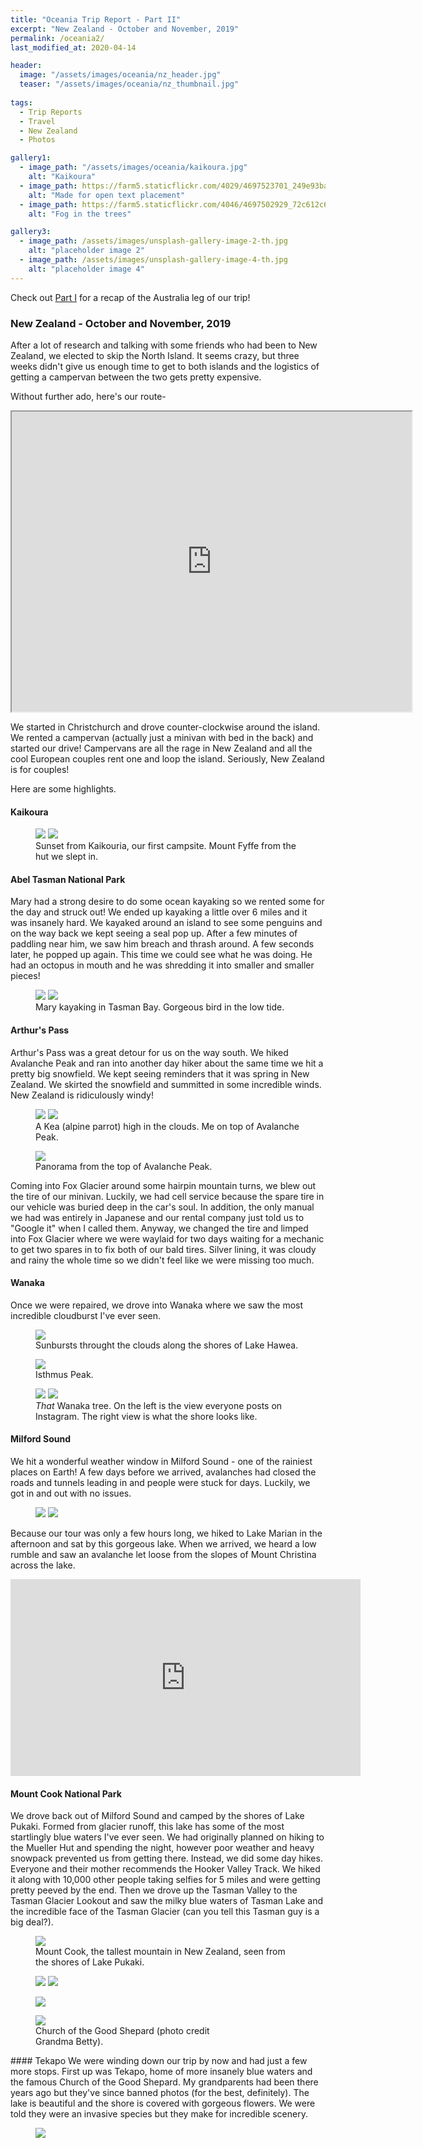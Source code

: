```yaml
---
title: "Oceania Trip Report - Part II"
excerpt: "New Zealand - October and November, 2019"
permalink: /oceania2/
last_modified_at: 2020-04-14

header:
  image: "/assets/images/oceania/nz_header.jpg"
  teaser: "/assets/images/oceania/nz_thumbnail.jpg"
  
tags:
  - Trip Reports
  - Travel
  - New Zealand
  - Photos

gallery1:
  - image_path: "/assets/images/oceania/kaikoura.jpg"
    alt: "Kaikoura"
  - image_path: https://farm5.staticflickr.com/4029/4697523701_249e93ba23_q.jpg
    alt: "Made for open text placement"
  - image_path: https://farm5.staticflickr.com/4046/4697502929_72c612c636_q.jpg
    alt: "Fog in the trees"

gallery3:
  - image_path: /assets/images/unsplash-gallery-image-2-th.jpg
    alt: "placeholder image 2"
  - image_path: /assets/images/unsplash-gallery-image-4-th.jpg
    alt: "placeholder image 4"
---
```

Check out <a href="/oceania/" target="_blank">Part I</a> for a recap of the Australia leg of our trip!

### New Zealand - October and November, 2019
After a lot of research and talking with some friends who had been to New Zealand, we elected to skip the North Island. It seems crazy, but three weeks didn't give us enough time to get to both islands and the logistics of getting a campervan between the two gets pretty expensive.

Without further ado, here's our route-
<iframe src="https://www.google.com/maps/d/u/0/embed?mid=1_h6GBzq-IBLZ42wB4Y_leH3FdOVl--Uf" width="640" height="480" class = "align-center"></iframe>

We started in Christchurch and drove counter-clockwise around the island. We rented a campervan (actually just a minivan with bed in the back) and started our drive! Campervans are all the rage in New Zealand and all the cool European couples rent one and loop the island. Seriously, New Zealand is for couples! 

Here are some highlights.
#### Kaikoura
<figure class = "half">
    <a href="/assets/images/oceania/kaikoura.jpg"><img src="/assets/images/oceania/kaikoura.jpg"></a>
    <a href="/assets/images/oceania/fyffe.jpg"><img src="/assets/images/oceania/fyffe.jpg"></a>
    <figcaption>Sunset from Kaikouria, our first campsite. Mount Fyffe from the hut we slept in.</figcaption>
</figure>

#### Abel Tasman National Park 
Mary had a strong desire to do some ocean kayaking so we rented some for the day and struck out! We ended up kayaking a little over 6 miles and it was insanely hard. We kayaked around an island to see some penguins and on the way back we kept seeing a seal pop up. After a few minutes of paddling near him, we saw him breach and thrash around. A few seconds later, he popped up again. This time we could see what he was doing. He had an octopus in mouth and he was shredding it into smaller and smaller pieces! 
<figure class = "half">
    <a href="/assets/images/oceania/kayak.jpg"><img src="/assets/images/oceania/kayak.jpg"></a>
    <a href="/assets/images/oceania/bird.jpg"><img src="/assets/images/oceania/bird.jpg"></a>
    <figcaption>Mary kayaking in Tasman Bay. Gorgeous bird in the low tide.</figcaption>
</figure>

#### Arthur's Pass
Arthur's Pass was a great detour for us on the way south. We hiked Avalanche Peak and ran into another day hiker about the same time we hit a pretty big snowfield. We kept seeing reminders that it was spring in New Zealand. We skirted the snowfield and summitted in some incredible winds. New Zealand is ridiculously windy!
<figure class = "half">
    <a href="/assets/images/oceania/kea.jpg"><img src="/assets/images/oceania/kea.jpg"></a>
    <a href="/assets/images/oceania/arthurs_pass.jpg"><img src="/assets/images/oceania/arthurs_pass.jpg"></a>
    <figcaption>A Kea (alpine parrot) high in the clouds. Me on top of Avalanche Peak.</figcaption>
</figure>

<figure>
    <a href="/assets/images/oceania/avalanche.jpg"><img src="/assets/images/oceania/avalanche.jpg"></a>
    <figcaption>Panorama from the top of Avalanche Peak.</figcaption>
</figure>

Coming into Fox Glacier around some hairpin mountain turns, we blew out the tire of our minivan. Luckily, we had cell service because the spare tire in our vehicle was buried deep in the car's soul. In addition, the only manual we had was entirely in Japanese and our rental company just told us to "Google it" when I called them. Anyway, we changed the tire and limped into Fox Glacier where we were waylaid for two days waiting for a mechanic to get two spares in to fix both of our bald tires. Silver lining, it was cloudy and rainy the whole time so we didn't feel like we were missing too much.

#### Wanaka
Once we were repaired, we drove into Wanaka where we saw the most incredible cloudburst I've ever seen.
<figure>
    <a href="/assets/images/oceania/hawea.jpg"><img src="/assets/images/oceania/hawea.jpg"></a>
    <figcaption>Sunbursts throught the clouds along the shores of Lake Hawea.</figcaption>
</figure>

<figure>
    <a href="/assets/images/oceania/isthmus_peak.jpg"><img src="/assets/images/oceania/isthmus_peak.jpg"></a>
    <figcaption>Isthmus Peak.</figcaption>
</figure>
<figure class = "half">
    <a href="/assets/images/oceania/wanaka_tree.jpg"><img src="/assets/images/oceania/wanaka_tree.jpg"></a>
    <a href="/assets/images/oceania/wanaka_tree2.jpg"><img src="/assets/images/oceania/wanaka_tree2.jpg"></a>
    <figcaption><i>That</i> Wanaka tree. On the left is the view everyone posts on Instagram. The right view is what the shore looks like.</figcaption>
</figure>

#### Milford Sound
We hit a wonderful weather window in Milford Sound - one of the rainiest places on Earth! A few days before we arrived, avalanches had closed the roads and tunnels leading in and people were stuck for days. Luckily, we got in and out with no issues.

<figure class = "half">
    <a href="/assets/images/oceania/milford.jpg"><img src="/assets/images/oceania/milford.jpg"></a>
    <a href="/assets/images/oceania/milford_waterfall.jpg"><img src="/assets/images/oceania/milford_waterfall.jpg"></a>
</figure>

Because our tour was only a few hours long, we hiked to Lake Marian in the afternoon and sat by this gorgeous lake. When we arrived, we heard a low rumble and saw an avalanche let loose from the slopes of Mount Christina across the lake.
<iframe width="560" height="315" src="https://www.youtube.com/embed/8scrIsX3iLs" frameborder="0" allow="accelerometer; autoplay; encrypted-media; gyroscope; picture-in-picture" allowfullscreen></iframe>

#### Mount Cook National Park
We drove back out of Milford Sound and camped by the shores of Lake Pukaki. Formed from glacier runoff, this lake has some of the most startlingly blue waters I've ever seen.
We had originally planned on hiking to the Mueller Hut and spending the night, however poor weather and heavy snowpack prevented us from getting there. Instead, we did some day hikes. Everyone and their mother recommends the Hooker Valley Track. We hiked it along with 10,000 other people taking selfies for 5 miles and were getting pretty peeved by the end. Then we drove up the Tasman Valley to the Tasman Glacier Lookout and saw the milky blue waters of Tasman Lake and the incredible face of the Tasman Glacier (can you tell this Tasman guy is a big deal?).

<figure>
    <a href="/assets/images/oceania/mount_cook.jpg"><img src="/assets/images/oceania/mount_cook.jpg"></a>
    <figcaption>Mount Cook, the tallest mountain in New Zealand, seen from the shores of Lake Pukaki.</figcaption>
</figure>

<figure class = "half">
    <a href="/assets/images/oceania/tasman_valley_road.jpg"><img src="/assets/images/oceania/tasman_valley_road.jpg"></a>
    <a href="/assets/images/oceania/tasman_glacier.jpg"><img src="/assets/images/oceania/tasman_glacier.jpg"></a>
</figure>

<figure>
    <a href="/assets/images/oceania/tasman_valley.jpg"><img src="/assets/images/oceania/tasman_valley.jpg"></a>
</figure>
<figure class = "align-right" style = "width:300px">
    <a href="/assets/images/oceania/mount_cook.jpg"><img src="/assets/images/oceania/church.jpg"></a>
    <figcaption>Church of the Good Shepard (photo credit Grandma Betty).</figcaption>
</figure>
#### Tekapo
We were winding down our trip by now and had just a few more stops. First up was Tekapo, home of more insanely blue waters and the famous Church of the Good Shepard.  My grandparents had been there years ago but they've since banned photos (for the best, definitely). The lake is beautiful and the shore is covered with gorgeous flowers. We were told they were an invasive species but they make for incredible scenery.

<figure class = "align-center">
    <a href="/assets/images/oceania/tekapo.jpg"><img src="/assets/images/oceania/tekapo.jpg"></a>
</figure>



